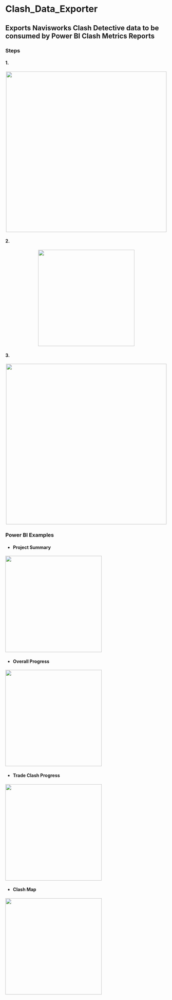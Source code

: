 # Clash_Data_Exporter
## Exports Navisworks Clash Detective data to be consumed by Power BI Clash Metrics Reports

### Steps

#### 1.
<p align="center">
  <img src="https://user-images.githubusercontent.com/44215479/55692177-47521080-595a-11e9-88cd-180e5ec7c7da.png" width="500">
</p>                                                                                                                            

#### 2.
<p align="center">
  <img src="https://user-images.githubusercontent.com/44215479/55692238-cc3d2a00-595a-11e9-9a6f-496750a7f6f2.png" width="300">
</p> 

#### 3.
<p align="center">
<img src="https://user-images.githubusercontent.com/44215479/55692242-d0694780-595a-11e9-8fd6-152e1931fdd1.png" width="500">
</p>

### Power BI Examples

- #### Project Summary
<img src="https://user-images.githubusercontent.com/44215479/55692376-34d8d680-595c-11e9-85e1-5e0b6483bb83.png" width="300">

- #### Overall Progress
<img src="https://user-images.githubusercontent.com/44215479/55692378-399d8a80-595c-11e9-8094-83a1bea31f76.png" width="300">

- #### Trade Clash Progress
<img src="https://user-images.githubusercontent.com/44215479/55692379-3dc9a800-595c-11e9-82a6-e628c96e1706.png" width="300">

- #### Clash Map
<img src="https://user-images.githubusercontent.com/44215479/55692383-40c49880-595c-11e9-9320-287aa66c599a.png" width="300">


